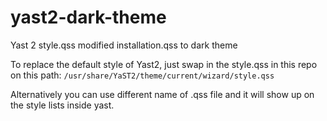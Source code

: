 # yast2-dark-theme
Yast 2 style.qss modified installation.qss to dark theme


To replace the default style of Yast2, just swap in the style.qss in this repo on this path: ```/usr/share/YaST2/theme/current/wizard/style.qss``` 


Alternatively you can use different name of .qss file and it will show up on the style lists inside yast.
